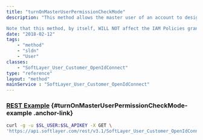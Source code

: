 ```yaml
---
title: "turnOnMasterUserPermissionCheckMode"
description: "This method allows the master user of an account to designate this user as an alternate master user.  Effectively this means that this user should have 'all the same IMS permissions as a master user'. 

Note that this method, by itself, WILL NOT affect the IAM Policies granted to this user. This API is not intended for general customer use.  It is intended to be called by IAM, in concert with other actions taken by IAM when the master user / account owner designates an 'alternate/auxiliary master user / account owner'. "
date: "2018-02-12"
tags:
    - "method"
    - "sldn"
    - "User"
classes:
    - "SoftLayer_User_Customer_OpenIdConnect"
type: "reference"
layout: "method"
mainService : "SoftLayer_User_Customer_OpenIdConnect"
---
```


### [REST Example](#turnOnMasterUserPermissionCheckMode-example) <a href="/article/rest/"><i class="fas fa-question"></i></a> {#turnOnMasterUserPermissionCheckMode-example .anchor-link} 
```bash
curl -g -u $SL_USER:$SL_APIKEY -X GET \
'https://api.softlayer.com/rest/v3.1/SoftLayer_User_Customer_OpenIdConnect/{SoftLayer_User_Customer_OpenIdConnectID}/turnOnMasterUserPermissionCheckMode'
```
